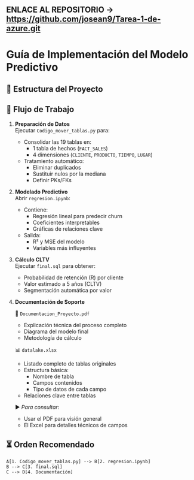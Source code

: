 ## ENLACE AL REPOSITORIO -> https://github.com/josean9/Tarea-1-de-azure.git
# Guía de Implementación del Modelo Predictivo

## 📂 Estructura del Proyecto

## 🔄 Flujo de Trabajo

1. **Preparación de Datos**  
   Ejecutar `Codigo_mover_tablas.py` para:
   - Consolidar las 19 tablas en:
     - 1 tabla de hechos (`FACT_SALES`)
     - 4 dimensiones (`CLIENTE`, `PRODUCTO`, `TIEMPO`, `LUGAR`)
   - Tratamiento automático:
     - Eliminar duplicados
     - Sustituir nulos por la mediana
     - Definir PKs/FKs

2. **Modelado Predictivo**  
   Abrir `regresion.ipynb`:
   - Contiene:
     - Regresión lineal para predecir churn
     - Coeficientes interpretables
     - Gráficas de relaciones clave
   - Salida:
     - R² y MSE del modelo
     - Variables más influyentes

3. **Cálculo CLTV**  
   Ejecutar `final.sql` para obtener:
   - Probabilidad de retención (R) por cliente
   - Valor estimado a 5 años (CLTV)
   - Segmentación automática por valor

4. **Documentación de Soporte**

   📄 `Documentacion_Proyecto.pdf`  
   - Explicación técnica del proceso completo  
   - Diagrama del modelo final  
   - Metodología de cálculo  

   📊 `datalake.xlsx`  
   - Listado completo de tablas originales  
   - Estructura básica:  
     * Nombre de tabla  
     * Campos contenidos  
     * Tipo de datos de cada campo  
   - Relaciones clave entre tablas  

   ▶ *Para consultar*:  
   - Usar el PDF para visión general  
   - El Excel para detalles técnicos de campos


## ⏳ Orden Recomendado
    A[1. Codigo_mover_tablas.py] --> B[2. regresion.ipynb]
    B --> C[3. final.sql]
    C --> D[4. Documentación]